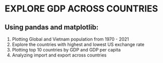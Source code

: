 # EXPLORE GDP ACROSS COUNTRIES
## Using pandas and matplotlib:
1. Plotting Global and Vietnam population from 1970 - 2021
2. Explore the countries with highest and lowest US exchange rate
3. Plotting top 10 countries by GDP and GDP per capita
4. Analyzing import and export across countries
